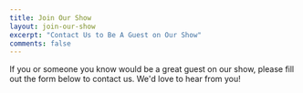 ```yaml
---
title: Join Our Show
layout: join-our-show
excerpt: "Contact Us to Be A Guest on Our Show"
comments: false
---
```


If you or someone you know would be a great guest on our show, please fill out the form below to contact us. We'd love to hear from you!
